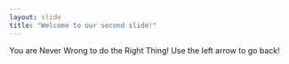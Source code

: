 ```yaml
---
layout: slide
title: "Welcome to our second slide!"
---
```

You are Never Wrong to do the Right Thing!
Use the left arrow to go back!
